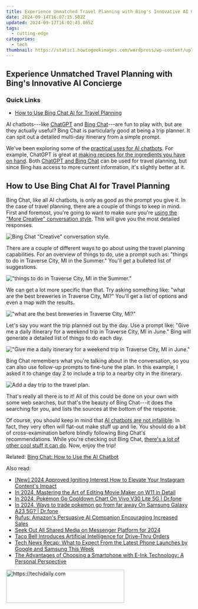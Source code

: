 ```yaml
---
title: Experience Unmatched Travel Planning with Bing's Innovative AI Concierge
date: 2024-09-14T16:07:15.502Z
updated: 2024-09-17T16:02:43.085Z
tags:
  - cutting-edge
categories:
  - tech
thumbnail: https://static1.howtogeekimages.com/wordpress/wp-content/uploads/2023/05/Bing-Chat-travel.png
---
```


## Experience Unmatched Travel Planning with Bing's Innovative AI Concierge

### Quick Links

* [How to Use Bing Chat AI for Travel Planning](https://facebook-video-footage.techidaily.com/updated-maximize-your-youtube-reach-key-tips-for-enhancing-video-seo/)

 AI chatbots---like [ChatGPT](https://smart-video-editing.techidaily.com/new-how-to-find-free-sites-for-sound-effect-and-add-them-in-final-cut-pro-for-2024/) and [Bing Chat](https://facebook-video-recording.techidaily.com/new-in-2024-the-insiders-look-at-securing-fb-status-videos/)\---are fun to play with, but are they actually useful? Bing Chat is particularly good at being a trip planner. It can spit out a detailed multi-day itinerary from a simple prompt.

 We've been exploring some of the [practical uses for AI chatbots](https://extra-support.techidaily.com/new-pictorial-perfection-proven-techniques-for-stunning-photos/). For example, ChatGPT is great at [making recipes for the ingredients you have on hand](https://win-dash.techidaily.com/how-to-update-your-amd-radeon-graphics-card-drivers-effectively/). Both [ChatGPT and Bing Chat](https://extra-skills.techidaily.com/2024-approved-step-into-virtuality-comparing-best-vr-treadmills/) can be used for travel planning, but since Bing has access to more current information, it's slightly better at it.

##  How to Use Bing Chat AI for Travel Planning

 Bing Chat, like all AI chatbots, is only as good as the prompt you give it. In the case of travel planning, there are a couple of things to keep in mind. First and foremost, you're going to want to make sure you're [using the "More Creative" conversation style](https://screen-capture.techidaily.com/updated-sectionalviewpoint-investigation-for-2024/). This will give you the most detailed responses.

![Bing Chat "Creative" conversation style.](https://static1.howtogeekimages.com/wordpress/wp-content/uploads/2023/05/2023-05-04_12-02-59.png) 

 There are a couple of different ways to go about using the travel planning capabilities. For an overview of things to do, use a prompt such as: "things to do in Traverse City, MI in the Summer." You'll get a bulleted list of suggestions.

!["things to do in Traverse City, MI in the Summer."](https://static1.howtogeekimages.com/wordpress/wp-content/uploads/2023/05/2023-05-04_12-06-56.png) 

 We can get a lot more specific than that. Try asking something like: "what are the best breweries in Traverse City, MI?" You'll get a list of options and even a map with the results.

!["what are the best breweries in Traverse City, MI?"](https://static1.howtogeekimages.com/wordpress/wp-content/uploads/2023/05/2023-05-04_12-08-58.png) 

 Let's say you want the trip planned out by the day. Use a prompt like: "Give me a daily itinerary for a weekend trip in Traverse City, MI in June." Bing will generate a detailed list of things to do each day.

!["Give me a daily itinerary for a weekend trip in Traverse City, MI in June."](https://static1.howtogeekimages.com/wordpress/wp-content/uploads/2023/05/2023-05-04_12-14-10.png) 

 Bing Chat remembers what you're talking about in the conversation, so you can also use follow-up prompts to fine-tune the plan. In this example, I asked it to change day 2 to include a trip to a nearby city in the itinerary.

![Add a day trip to the travel plan.](https://static1.howtogeekimages.com/wordpress/wp-content/uploads/2023/05/2023-05-04_12-23-33.png) 

 That's really all there is to it! All of this could be done on your own with some web searches, but that's the beauty of Bing Chat---it does the searching for you, and lists the sources at the bottom of the response.

 Of course, you should keep in mind that [AI chatbots are not infallible](https://youtube-help.techidaily.com/free-method-to-record-your-youtube-watching-experience-for-2024/). In fact, they very often will flat-out make stuff up and lie. You should do a bit of cross-examination before blindly following Bing Chat's recommendations. While you're checking out Bing Chat, [there's a lot of other cool stuff it can do](https://extra-approaches.techidaily.com/updated-mastering-facebook-giveaways-a-step-by-step-guide/). Now, enjoy the trip!

Related: [Bing Chat: How to Use the AI Chatbot](https://facebook-video-recording.techidaily.com/new-in-2024-the-insiders-look-at-securing-fb-status-videos/)

<ins class="adsbygoogle"
     style="display:block"
     data-ad-format="autorelaxed"
     data-ad-client="ca-pub-7571918770474297"
     data-ad-slot="1223367746"></ins>

<ins class="adsbygoogle"
     style="display:block"
     data-ad-client="ca-pub-7571918770474297"
     data-ad-slot="8358498916"
     data-ad-format="auto"
     data-full-width-responsive="true"></ins>

<span class="atpl-alsoreadstyle">Also read:</span>
<div><ul>
<li><a href="https://instagram-video-files.techidaily.com/new-2024-approved-igniting-interest-how-to-elevate-your-instagram-contents-impact/"><u>[New] 2024 Approved Igniting Interest How to Elevate Your Instagram Content's Impact</u></a></li>
<li><a href="https://extra-support.techidaily.com/in-2024-mastering-the-art-of-editing-movie-maker-on-w11-in-detail/"><u>In 2024, Mastering the Art of Editing Movie Maker on W11 in Detail</u></a></li>
<li><a href="https://change-location.techidaily.com/in-2024-pokemon-go-cooldown-chart-on-vivo-v30-lite-5g-drfone-by-drfone-virtual-android/"><u>In 2024, Pokémon Go Cooldown Chart On Vivo V30 Lite 5G | Dr.fone</u></a></li>
<li><a href="https://android-pokemon-go.techidaily.com/in-2024-ways-to-trade-pokemon-go-from-far-away-on-samsung-galaxy-a23-5g-drfone-by-drfone-virtual-android/"><u>In 2024, Ways to trade pokemon go from far away On Samsung Galaxy A23 5G? | Dr.fone</u></a></li>
<li><a href="https://some-tips.techidaily.com/rufus-amazons-persuasive-ai-companion-encouraging-increased-sales/"><u>Rufus: Amazon's Persuasive AI Companion Encouraging Increased Sales</u></a></li>
<li><a href="https://facebook-video-recording.techidaily.com/seek-out-all-shared-media-on-messenger-platform-for-2024/"><u>Seek Out All Shared Media on Messenger Platform for 2024</u></a></li>
<li><a href="https://some-tips.techidaily.com/taco-bell-introduces-artificial-intelligence-for-drive-thru-orders/"><u>Taco Bell Introduces Artificial Intelligence for Drive-Thru Orders</u></a></li>
<li><a href="https://some-tips.techidaily.com/tech-news-recap-what-to-expect-from-the-latest-phone-launches-by-google-and-samsung-this-week/"><u>Tech News Recap: What to Expect From the Latest Phone Launches by Google and Samsung This Week</u></a></li>
<li><a href="https://some-tips.techidaily.com/the-advantages-of-choosing-a-smartphone-with-e-ink-technology-a-personal-perspective/"><u>The Advantages of Choosing a Smartphone with E-Ink Technology: A Personal Perspective</u></a></li>
</ul></div>

<!-- affiliate ads begin -->
<a href="https://25home.pxf.io/c/5597632/2123479/16836" target="_top" id="2123479">
  <img src="//a.impactradius-go.com/display-ad/16836-2123479" border="0" alt="https://techidaily.com" width="320" height="90"/>
</a>
<img height="0" width="0" src="https://25home.pxf.io/i/5597632/2123479/16836" style="position:absolute;visibility:hidden;" border="0" />
<!-- affiliate ads end -->

